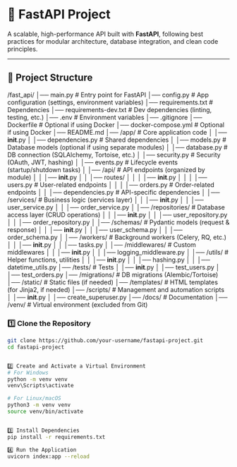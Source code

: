 # 🌟 FastAPI Project

A scalable, high-performance API built with **FastAPI**, following best practices for modular architecture, database integration, and clean code principles.

---

## 📂 Project Structure

/fast_api/
│── main.py # Entry point for FastAPI
│── config.py # App configuration (settings, environment variables)
│── requirements.txt # Dependencies
│── requirements-dev.txt # Dev dependencies (linting, testing, etc.)
│── .env # Environment variables
│── .gitignore
│── Dockerfile # Optional if using Docker
│── docker-compose.yml # Optional if using Docker
│── README.md
│── /app/ # Core application code
│ │── **init**.py
│ │── dependencies.py # Shared dependencies
│ │── models.py # Database models (optional if using separate modules)
│ │── database.py # DB connection (SQLAlchemy, Tortoise, etc.)
│ │── security.py # Security (OAuth, JWT, hashing)
│ │── events.py # Lifecycle events (startup/shutdown tasks)
│ │── /api/ # API endpoints (organized by module)
│ │ │── **init**.py
│ │ │── routes/
│ │ │ │── **init**.py
│ │ │ │── users.py # User-related endpoints
│ │ │ │── orders.py # Order-related endpoints
│ │ │── dependencies.py # API-specific dependencies
│ │── /services/ # Business logic (services layer)
│ │ │── **init**.py
│ │ │── user_service.py
│ │ │── order_service.py
│ │── /repositories/ # Database access layer (CRUD operations)
│ │ │── **init**.py
│ │ │── user_repository.py
│ │ │── order_repository.py
│ │── /schemas/ # Pydantic models (request & response)
│ │ │── **init**.py
│ │ │── user_schema.py
│ │ │── order_schema.py
│ │── /workers/ # Background workers (Celery, RQ, etc.)
│ │ │── **init**.py
│ │ │── tasks.py
│ │── /middlewares/ # Custom middlewares
│ │ │── **init**.py
│ │ │── logging_middleware.py
│ │── /utils/ # Helper functions, utilities
│ │ │── **init**.py
│ │ │── hashing.py
│ │ │── datetime_utils.py
│── /tests/ # Tests
│ │── **init**.py
│ │── test_users.py
│ │── test_orders.py
│── /migrations/ # DB migrations (Alembic/Tortoise)
│── /static/ # Static files (if needed)
│── /templates/ # HTML templates (for Jinja2, if needed)
│── /scripts/ # Management and automation scripts
│ │── **init**.py
│ │── create_superuser.py
│── /docs/ # Documentation
│── /venv/ # Virtual environment (excluded from Git)

### 1️⃣ **Clone the Repository**

```bash
git clone https://github.com/your-username/fastapi-project.git
cd fastapi-project


2️⃣ Create and Activate a Virtual Environment
# For Windows
python -m venv venv
venv\Scripts\activate

# For Linux/macOS
python3 -m venv venv
source venv/bin/activate


3️⃣ Install Dependencies
pip install -r requirements.txt

4️⃣ Run the Application
uvicorn index:app --reload
```
